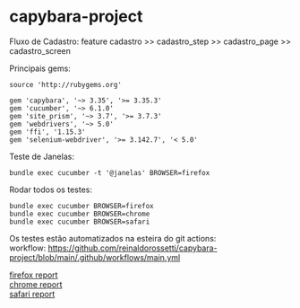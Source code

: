 # capybara-project

Fluxo de Cadastro:
feature cadastro >> cadastro_step >> cadastro_page >> cadastro_screen

Principais gems:
```
source 'http://rubygems.org'

gem 'capybara', '~> 3.35', '>= 3.35.3'
gem 'cucumber', '~> 6.1.0'
gem 'site_prism', '~> 3.7', '>= 3.7.3'
gem 'webdrivers', '~> 5.0'
gem 'ffi', '1.15.3'
gem 'selenium-webdriver', '>= 3.142.7', '< 5.0'
````


Teste de Janelas:
````
bundle exec cucumber -t '@janelas' BROWSER=firefox
````
Rodar todos os testes:
```
bundle exec cucumber BROWSER=firefox
bundle exec cucumber BROWSER=chrome
bundle exec cucumber BROWSER=safari
```

Os testes estão automatizados na esteira do git actions:  
workflow: https://github.com/reinaldorossetti/capybara-project/blob/main/.github/workflows/main.yml  

<a href="http://reinaldorossetti.github.io/capybara-project/firefox/index.html">firefox report<a>  
<a href="http://reinaldorossetti.github.io/capybara-project/chrome/index.html">chrome report<a>  
<a href="http://reinaldorossetti.github.io/capybara-project/safari/index.html">safari report<a>  


